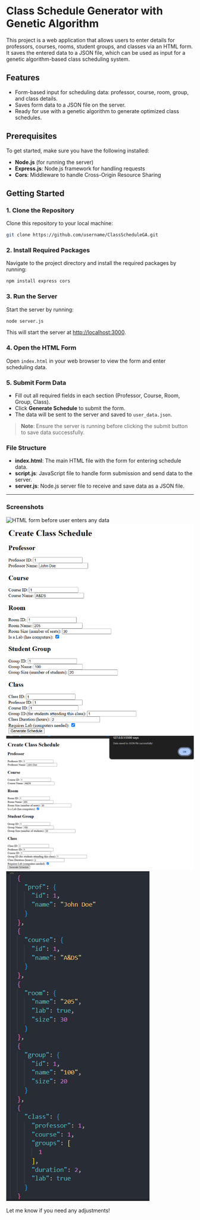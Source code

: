 
# Class Schedule Generator with Genetic Algorithm

This project is a web application that allows users to enter details for professors, courses, rooms, student groups, and classes via an HTML form. It saves the entered data to a JSON file, which can be used as input for a genetic algorithm-based class scheduling system.

## Features

- Form-based input for scheduling data: professor, course, room, group, and class details.
- Saves form data to a JSON file on the server.
- Ready for use with a genetic algorithm to generate optimized class schedules.

## Prerequisites

To get started, make sure you have the following installed:

- **Node.js** (for running the server)
- **Express.js**: Node.js framework for handling requests
- **Cors**: Middleware to handle Cross-Origin Resource Sharing

## Getting Started

### 1. Clone the Repository

Clone this repository to your local machine:
```bash
git clone https://github.com/username/ClassScheduleGA.git
```

### 2. Install Required Packages

Navigate to the project directory and install the required packages by running:
```bash
npm install express cors
```

### 3. Run the Server

Start the server by running:
```bash
node server.js
```

This will start the server at [http://localhost:3000](http://localhost:3000).

### 4. Open the HTML Form

Open `index.html` in your web browser to view the form and enter scheduling data.

### 5. Submit Form Data

- Fill out all required fields in each section (Professor, Course, Room, Group, Class).
- Click **Generate Schedule** to submit the form.
- The data will be sent to the server and saved to `user_data.json`.

> **Note**: Ensure the server is running before clicking the submit button to save data successfully.

### File Structure

- **index.html**: The main HTML file with the form for entering schedule data.
- **script.js**: JavaScript file to handle form submission and send data to the server.
- **server.js**: Node.js server file to receive and save data as a JSON file.

---

### Screenshots

![HTML form before user enters any data](Images/blackForm.png)
![Form filled in](Images/filledInForm.png)
![Message pops up after JSON file successfully generated](Images/formSuccess.png)
![Generated JSON file](Images/jsonFile.png)

Let me know if you need any adjustments!
